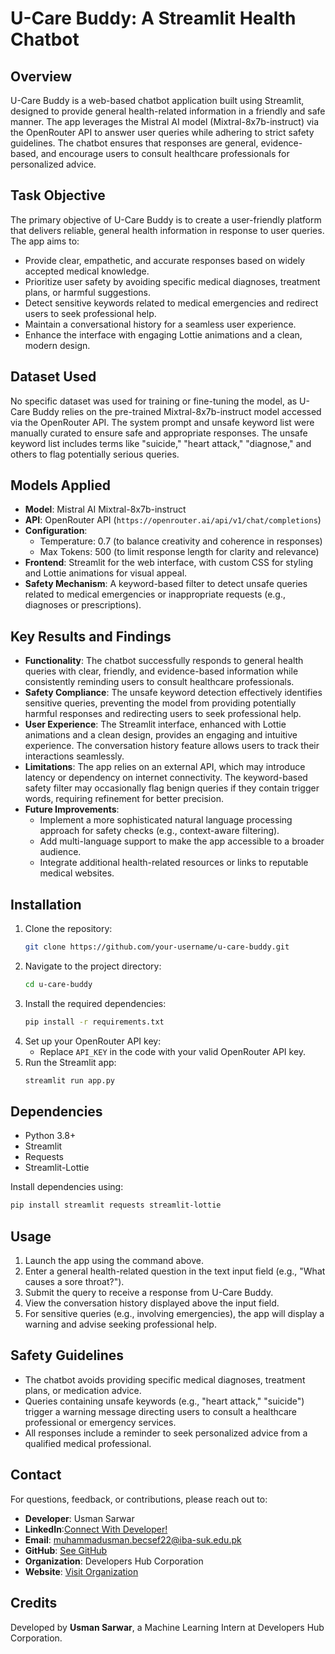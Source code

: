 # U-Care Buddy: A Streamlit Health Chatbot

## Overview
U-Care Buddy is a web-based chatbot application built using Streamlit, designed to provide general health-related information in a friendly and safe manner. The app leverages the Mistral AI model (Mixtral-8x7b-instruct) via the OpenRouter API to answer user queries while adhering to strict safety guidelines. The chatbot ensures that responses are general, evidence-based, and encourage users to consult healthcare professionals for personalized advice.

## Task Objective
The primary objective of U-Care Buddy is to create a user-friendly platform that delivers reliable, general health information in response to user queries. The app aims to:
- Provide clear, empathetic, and accurate responses based on widely accepted medical knowledge.
- Prioritize user safety by avoiding specific medical diagnoses, treatment plans, or harmful suggestions.
- Detect sensitive keywords related to medical emergencies and redirect users to seek professional help.
- Maintain a conversational history for a seamless user experience.
- Enhance the interface with engaging Lottie animations and a clean, modern design.

## Dataset Used
No specific dataset was used for training or fine-tuning the model, as U-Care Buddy relies on the pre-trained Mixtral-8x7b-instruct model accessed via the OpenRouter API. The system prompt and unsafe keyword list were manually curated to ensure safe and appropriate responses. The unsafe keyword list includes terms like "suicide," "heart attack," "diagnose," and others to flag potentially serious queries.

## Models Applied
- **Model**: Mistral AI Mixtral-8x7b-instruct
- **API**: OpenRouter API (`https://openrouter.ai/api/v1/chat/completions`)
- **Configuration**:
  - Temperature: 0.7 (to balance creativity and coherence in responses)
  - Max Tokens: 500 (to limit response length for clarity and relevance)
- **Frontend**: Streamlit for the web interface, with custom CSS for styling and Lottie animations for visual appeal.
- **Safety Mechanism**: A keyword-based filter to detect unsafe queries related to medical emergencies or inappropriate requests (e.g., diagnoses or prescriptions).

## Key Results and Findings
- **Functionality**: The chatbot successfully responds to general health queries with clear, friendly, and evidence-based information while consistently reminding users to consult healthcare professionals.
- **Safety Compliance**: The unsafe keyword detection effectively identifies sensitive queries, preventing the model from providing potentially harmful responses and redirecting users to seek professional help.
- **User Experience**: The Streamlit interface, enhanced with Lottie animations and a clean design, provides an engaging and intuitive experience. The conversation history feature allows users to track their interactions seamlessly.
- **Limitations**: The app relies on an external API, which may introduce latency or dependency on internet connectivity. The keyword-based safety filter may occasionally flag benign queries if they contain trigger words, requiring refinement for better precision.
- **Future Improvements**:
  - Implement a more sophisticated natural language processing approach for safety checks (e.g., context-aware filtering).
  - Add multi-language support to make the app accessible to a broader audience.
  - Integrate additional health-related resources or links to reputable medical websites.

## Installation
1. Clone the repository:
   ```bash
   git clone https://github.com/your-username/u-care-buddy.git
   ```
2. Navigate to the project directory:
   ```bash
   cd u-care-buddy
   ```
3. Install the required dependencies:
   ```bash
   pip install -r requirements.txt
   ```
4. Set up your OpenRouter API key:
   - Replace `API_KEY` in the code with your valid OpenRouter API key.
5. Run the Streamlit app:
   ```bash
   streamlit run app.py
   ```

## Dependencies
- Python 3.8+
- Streamlit
- Requests
- Streamlit-Lottie

Install dependencies using:
```bash
pip install streamlit requests streamlit-lottie
```

## Usage
1. Launch the app using the command above.
2. Enter a general health-related question in the text input field (e.g., "What causes a sore throat?").
3. Submit the query to receive a response from U-Care Buddy.
4. View the conversation history displayed above the input field.
5. For sensitive queries (e.g., involving emergencies), the app will display a warning and advise seeking professional help.

## Safety Guidelines
- The chatbot avoids providing specific medical diagnoses, treatment plans, or medication advice.
- Queries containing unsafe keywords (e.g., "heart attack," "suicide") trigger a warning message directing users to consult a healthcare professional or emergency services.
- All responses include a reminder to seek personalized advice from a qualified medical professional.

## Contact
For questions, feedback, or contributions, please reach out to:
- **Developer**: Usman Sarwar
- **LinkedIn**:[Connect With Developer!](www.linkedin.com/in/muhammad-usman-018535253)
- **Email**: muhammadusman.becsef22@iba-suk.edu.pk
- **GitHub**: [See GitHub](https://github.com/Usmansarwar143)
- **Organization**: Developers Hub Corporation
- **Website**: [Visit Organization](https://www.developershub.com)

## Credits
Developed by **Usman Sarwar**, a Machine Learning Intern at Developers Hub Corporation.
